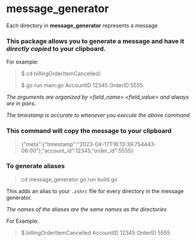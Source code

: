 # message_generator


Each directory in **message_generator** represents a message

### This package allows you to generate a message and have it *directly copied* to your clipboard.

For example:

> $ cd billingOrderItemCancelled/
> 
> $ go run main.go AccountID 12345 OrderID 5555

*The arguments are organized by <field_name> <field_value> and always are in pairs.* 

*The timestamp is accurate to whenever you execute the above command*

### This command will copy the message to your clipboard

> {"meta":{"timestamp":"2023-04-17T16:13:39.754443-06:00"},"account_id":12345,"order_id":5555}


### To generate aliases  

> cd message_generator
> go run build.go

This adds an alias to your `.zshrc` file for every directory in the message generator.

*The names of the aliases are the same names as the directories*

For Example:

> $ billingOrderItemCancelled AccountID 12345 OrderID 5555
